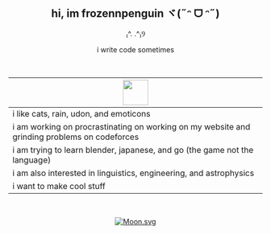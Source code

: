 <div align="center">

## hi, im frozennpenguin ヾ(˶ᵔ ᗜ ᵔ˶)

₍^. .^₎Ⳋ

i write code sometimes

<br>

<!-- 

<img style="display: block;-webkit-user-select: none;margin: auto;background-color: hsl();height: 50px" src="https://media.tenor.com/frFQUarNWE4AAAAi/penguin-dance-pengu.gif">

<img style="display: block;-webkit-user-select: none;margin: auto;background-color: hsl();height: 50px" src="https://media.tenor.com/5GMAJC6pQUUAAAAj/sumikko-gurashi.gif"> 

<img style="display: block;-webkit-user-select: none;margin: auto;background-color: hsl();height: 50px" src="https://media.tenor.com/gCXxSlVh5VsAAAAj/sumikko-gurashi.gif">

<img style="display: block;-webkit-user-select: none;margin: auto;background-color: hsl();height: 50px" src="https://media.tenor.com/3Yh8Wk6YveMAAAAj/sumikko-gurashi.gif">

<img style="display: block;-webkit-user-select: none;margin: auto;background-color: hsl();height: 50px" src="https://media.tenor.com/POvAg2bcNnAAAAAj/linux-ethandud.gif">

<img style="display: block;-webkit-user-select: none;margin: auto;background-color: hsl();height: 50px" src="https://media.tenor.com/S61VCO73mOAAAAAj/linux-tux.gif">

<img style="display: block;-webkit-user-select: none;margin: auto;background-color: hsl();height: 50px" src="https://media.tenor.com/GhoOExDUgWwAAAAj/unturned-a6.gif">

<img style="display: block;-webkit-user-select: none;margin: auto;background-color: hsl(); height:50px" src="https://media.tenor.com/X6oLkn9sBewAAAAj/sparklepandalana-penguin.gif">

-->

|  <img style="display: block;-webkit-user-select: none;margin: auto;background-color: hsl(); height:50px" src="https://media.tenor.com/X6oLkn9sBewAAAAj/sparklepandalana-penguin.gif"> |
| ---- |
| i like cats, rain, udon, and emoticons |
| i am working on procrastinating on working on my website and grinding problems on codeforces |
| i am trying to learn blender, japanese, and go (the game not the language) |
| i am also interested in linguistics, engineering, and astrophysics |
| i want to make cool stuff |   

<br>


[![Moon.svg](https://moon-svg.minung.dev/moon.svg?size=50&theme=basic&rotate=0)](https://moon-svg.minung.dev)

</div>